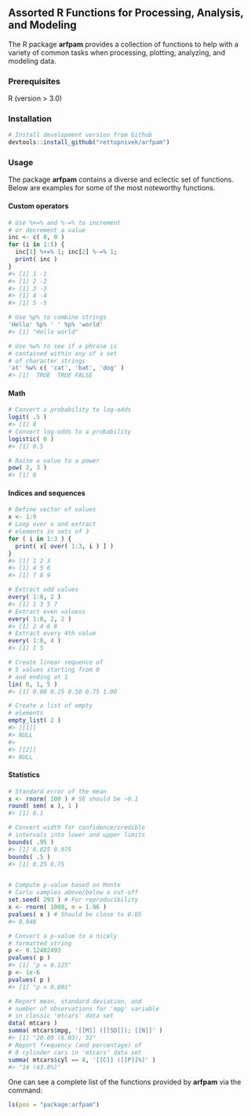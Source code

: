 ## Assorted R Functions for Processing, Analysis, and Modeling

The R package **arfpam** provides a collection of functions to help with a variety of common tasks when processing, plotting, analyzing, and modeling data.

### Prerequisites

R (version > 3.0)

### Installation

```r
# Install development version from Github
devtools::install_github("rettopnivek/arfpam")
```

### Usage

The package **arfpam** contains a diverse and eclectic set of functions. Below are examples for some of the most noteworthy functions.

#### Custom operators

```r
# Use %+=% and %-=% to increment 
# or decrement a value
inc <- c( 0, 0 )
for (i in 1:5) {
  inc[1] %+=% 1; inc[2] %-=% 1;
  print( inc )
}
#> [1] 1 -1
#> [1] 2 -2
#> [1] 3 -3
#> [1] 4 -4
#> [1] 5 -5

# Use %p% to combine strings
'Hello' %p% ' ' %p% 'world'
#> [1] "Hello world"

# Use %w% to see if a phrase is 
# contained within any of a set 
# of character strings
'at' %w% c( 'cat', 'bat', 'dog' )
#> [1]  TRUE  TRUE FALSE
```

#### Math

```r
# Convert a probability to log-odds
logit( .5 )
#> [1] 0
# Convert log-odds to a probability
logistic( 0 )
#> [1] 0.5

# Raise a value to a power
pow( 2, 3 )
#> [1] 8
```

#### Indices and sequences

```r
# Define vector of values
x <- 1:9
# Loop over x and extract 
# elements in sets of 3
for ( i in 1:3 ) {
  print( x[ over( 1:3, i ) ] )
}
#> [1] 1 2 3
#> [1] 4 5 6
#> [1] 7 8 9

# Extract odd values
every( 1:8, 2 )
#> [1] 1 3 5 7
# Extract even valuess
every( 1:8, 2, 2 )
#> [1] 2 4 6 8
# Extract every 4th value
every( 1:8, 4 )
#> [1] 1 5

# Create linear sequence of 
# 5 values starting from 0 
# and ending at 1
lin( 0, 1, 5 )
#> [1] 0.00 0.25 0.50 0.75 1.00

# Create a list of empty 
# elements
empty_list( 2 )
#> [[1]]
#> NULL
#> 
#> [[2]]
#> NULL
```

#### Statistics

```r
# Standard error of the mean
x <- rnorm( 100 ) # SE should be ~0.1
round( sem( x ), 1 )
#> [1] 0.1

# Convert width for confidence/credible 
# intervals into lower and upper limits
bounds( .95 )
#> [1] 0.025 0.975
bounds( .5 )
#> [1] 0.25 0.75


# Compute p-value based on Monte 
# Carlo samples above/below a cut-off
set.seed( 293 ) # For reproducibility
x <- rnorm( 1000, m = 1.96 )
pvalues( x ) # Should be close to 0.05
#> 0.048

# Convert a p-value to a nicely 
# formatted string
p <- 0.12482493
pvalues( p )
#> [1] "p = 0.125"
p <- 1e-6
pvalues( p )
#> [1] "p < 0.001"

# Report mean, standard deviation, and 
# number of observations for 'mpg' variable 
# in classic 'mtcars' data set
data( mtcars )
summa( mtcars$mpg, '[[M]] ([[SD]]); [[N]]' )
#> [1] "20.09 (6.03); 32"
# Report frequency (and percentage) of 
# 8 cylinder cars in 'mtcars' data set
summa( mtcars$cyl == 8, '[[C]] ([[P]]%)' )
#> "14 (43.8%)"
```

One can see a complete list of the functions provided by **arfpam** via the command:

```r
ls(pos = "package:arfpam")
```
